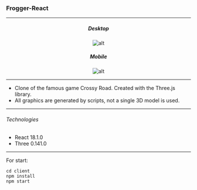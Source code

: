 ### Frogger-React

---
<div align='center'>
  
##### Desktop
![alt](./Crossy1.gif)

##### Mobile
![alt](./Frogger4.gif)
</div>

---

- Clone of the famous game Crossy Road. Created with the Three.js library. 
- All graphics are generated by scripts, not a single 3D model is used.

---

###### Technologies

- React 18.1.0
- Three 0.141.0

---

For start:
```
cd client
npm install
npm start
```
